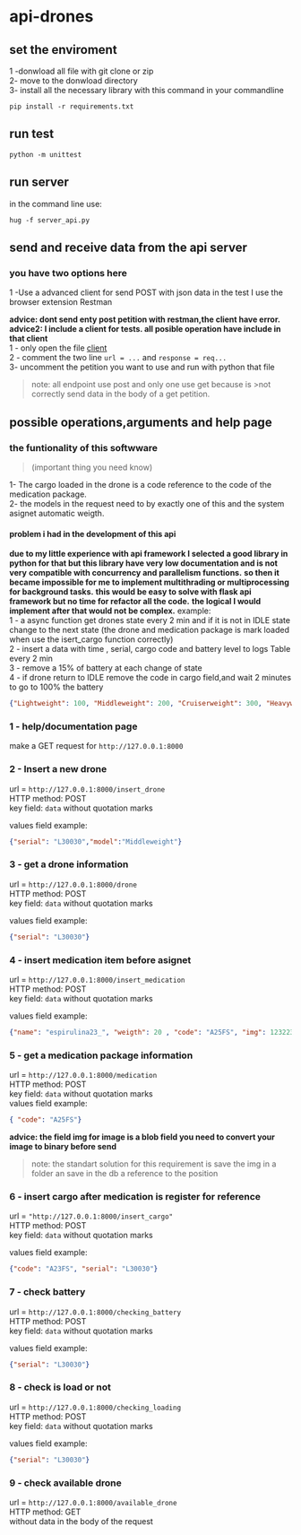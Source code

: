 # api-drones

## set the enviroment
1 -donwload all file with git clone or zip <br/>
2- move to the donwload directory <br/>
3- install all the necessary library with this command in your commandline <br/>
```batch
pip install -r requirements.txt
```

## run test
```batch
python -m unittest
```

## run server
 in the command line use:
```batch
hug -f server_api.py
```

## send and receive data from the api server
### you have two options here

1 -Use a advanced client for send POST with json data
in the test I use the browser extension Restman

**advice: dont send enty post petition with restman,the client have error.** <br/>
**advice2: I include a client for tests. all posible operation have include in that client** <br/>
1 - only open the file [client](https://github.com/N3koSempai/api-drones/blob/main/client.py) <br/>
2 - comment the two line ```url = ...``` and ```response = req...``` <br/>
3- uncomment the petition you want to use and run with python that file <br/>


>note: all endpoint use post and only one use get because is >not correctly send data in the body of a get petition.

## possible operations,arguments and help page

### the funtionality of this softwware
>(important thing you need know)

1- The cargo loaded in the drone is a code reference to the code of the medication package. <br/>
2- the models in the request need to by exactly one of this and the system asignet automatic weigth. <br/>
#### problem i had in the development of this api

**due to my little experience with api framework I selected a good library in python for that but this library have very low documentation and is not very**
**compatible with concurrency and parallelism functions.**
**so then it became impossible for me to implement multithrading or multiprocessing for background tasks.**
**this would be easy to solve with flask api framework but no time for refactor all the code.**
**the logical I would implement after that would not be complex.**
 example: <br/>
1 - a async function get drones state every 2 min and if it is not in IDLE state change to the next state (the drone and medication package is mark loaded when use the isert_cargo function correctly) <br/>
2 - insert a data with time , serial, cargo code and battery level to logs Table every 2 min <br/>
3 -  remove a 15% of battery at each change of state <br/>
4 - if drone return to IDLE remove the code in cargo field,and wait 2 minutes to go to 100% the battery <br/>



```json
{"Lightweight": 100, "Middleweight": 200, "Cruiserweight": 300, "Heavyweight" :500}
```

### 1 - help/documentation page
make a GET request for ```http://127.0.0.1:8000```

### 2 - Insert a new drone
url = ```http://127.0.0.1:8000/insert_drone``` <br/>
HTTP method: POST <br/>
key field: ```data```  without quotation marks <br/>

values field example: 
```json
{"serial": "L30030","model":"Middleweight"}
```

### 3 - get a drone information
url = ```http://127.0.0.1:8000/drone``` <br/>
HTTP method: POST <br/>
key field: ```data```  without quotation marks <br/>

values field example: 
```json
{"serial": "L30030"} 
```

### 4 - insert medication item before asignet
url = ```http://127.0.0.1:8000/insert_medication``` <br/>
HTTP method: POST <br/>
key field: ```data```  without quotation marks <br/>

values field example: 
```json
{"name": "espirulina23_", "weigth": 20 , "code": "A25FS", "img": 12322354676878}
```

### 5 - get a medication package information
url = ```http://127.0.0.1:8000/medication``` <br/>
HTTP method: POST <br/>
key field: ```data```  without quotation marks <br/>
values field example: 
```json
{ "code": "A25FS"}
```

**advice: the field img for image is a blob field you need to convert your image to binary before send**

>note: the standart solution for this requirement is save the img in a folder an save in the db a reference to the position

### 6 - insert cargo after medication is register for reference
url = ```"http://127.0.0.1:8000/insert_cargo"``` <br/>
HTTP method: POST <br/>
key field: ```data```  without quotation marks <br/>

values field example: 
```json
{"code": "A23FS", "serial": "L30030"}
```


### 7 - check battery
url = ```http://127.0.0.1:8000/checking_battery``` <br/>
HTTP method: POST <br/>
key field: ```data```  without quotation marks <br/>

values field example: 
```json
{"serial": "L30030"}
```

### 8 - check is load or not
url = ```http://127.0.0.1:8000/checking_loading``` <br/>
HTTP method: POST <br/>
key field: ```data```  without quotation marks <br/>

values field example: 
```json
{"serial": "L30030"}
```

### 9 - check available drone

url = ```http://127.0.0.1:8000/available_drone``` <br/>
HTTP method: GET <br/>
without data in the body of the request <br/>